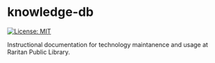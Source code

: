# knowledge-db

[![License: MIT](https://img.shields.io/badge/License-MIT-yellow.svg)](LICENSE)

Instructional documentation for technology maintanence and usage at Raritan Public Library. 
